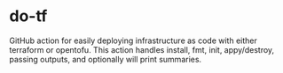 # do-tf
GitHub action for easily deploying infrastructure as code with either terraform or opentofu.  This action handles install, fmt, init, appy/destroy, passing outputs, and optionally will print summaries.
